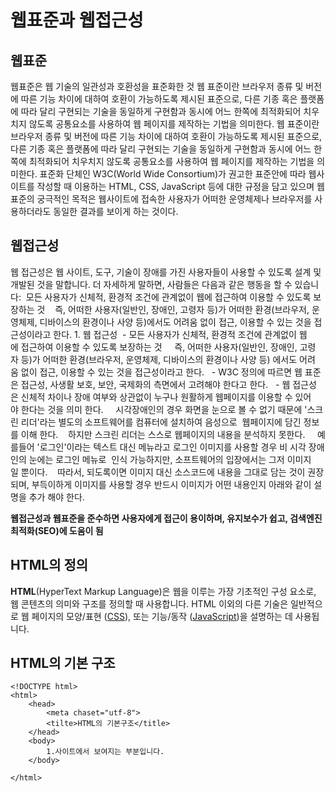 # 웹표준과 웹접근성

## 웹표준
웹표준은 웹 기술의 일관성과 호환성을 표준화한 것
웹 표준이란 브라우저 종류 및 버전에 따른 기능 차이에 대하여
 호환이 가능하도록 제시된 표준으로, 다른 기종 혹은 플랫폼에 따라 달리 구현되는 기술을 동일하게
 구현함과 동시에 어느 한쪽에 최적화되어 치우치지 않도록 공통요소를 사용하여 웹 페이지를 제작하는 기법을 의미한다.
웹 표준이란 브라우저 종류 및 버전에 따른 기능 차이에 대하여 호환이 가능하도록 제시된 표준으로, 
다른 기종 혹은 플랫폼에 따라 달리 구현되는 기술을 동일하게 구현함과 동시에 어느 한쪽에 최적화되어 
치우치지 않도록 공통요소를 사용하여 웹 페이지를 제작하는 기법을 의미한다. 
표준화 단체인 W3C(World Wide Consortium)가 권고한 표준안에 따라 웹사이트를 작성할 때 
이용하는 HTML, CSS, JavaScript 등에 대한 규정을 담고 있으며 웹 표준의 궁극적인 목적은 
웹사이트에 접속한 사용자가 어떠한 운영체제나 브라우저를 사용하더라도 동일한 결과를 보이게 하는 것이다.

## 웹접근성
웹 접근성은 웹 사이트, 도구, 기술이 장애를 가진 사용자들이 사용할 수 있도록 설계 및 개발된 것을 말합니다. 더 자세하게 말하면, 사람들은 다음과 같은 행동을 할 수 있습니다:
 모든 사용자가 신체적, 환경적 조건에 관계없이 웹에 접근하여 이용할 수 있도록 보장하는 것 
   즉, 어떠한 사용자(일반인, 장애인, 고령자 등)가 어떠한 환경(브라우저, 운영체제, 디바이스의 환경이나 사양 등)에서도 어려움 없이 접근, 이용할 수 있는 것을 접근성이라고 한다.
1. 웹 접근성  - 모든 사용자가 신체적, 환경적 조건에 관계없이 웹에 접근하여 이용할 수 있도록 보장하는 것  
  즉, 어떠한 사용자(일반인, 장애인, 고령자 등)가 어떠한 환경(브라우저, 운영체제, 디바이스의 환경이나 사양 등)
에서도 어려움 없이 접근, 이용할 수 있는 것을 접근성이라고 한다.  
- W3C 정의에 따르면 웹 표준은 접근성, 사생활 보호, 보안, 국제화의 측면에서 고려해야 한다고 한다.  
- 웹 접근성은 신체적 차이나 장애 여부와 상관없이 누구나 원활하게 웹페이지를 이용할 수 있어야 한다는 것을 의미 한다.   
 시각장애인의 경우 화면을 눈으로 볼 수 없기 때문에 '스크린 리더'라는 별도의 소프트웨어를 컴퓨터에 설치하여 음성으로 
웹페이지에 담긴 정보를 이해 한다.    하지만 스크린 리더는 스스로 웹페이지의 내용을 분석하지 못한다.   
 예를들어 '로그인'이라는 텍스트 대신 메뉴라고 로그인 이미지를 사용할 경우 비 시각 장애인의 눈에는 로그인 메뉴로
 인식 가능하지만, 소프트웨어의 입장에서는 그저 이미지일 뿐이다.    따라서, 되도록이면 이미지 대신 소스코드에 내용을 
그대로 담는 것이 권장되며, 부득이하게 이미지를 사용할 경우 반드시 이미지가 어떤 내용인지 아래와 같이 설명을 추가 해야 한다.

**웹접근성과 웹표준을 준수하면 사용자에게 접근이 용이하며, 유지보수가 쉽고, 검색엔진 최적화(SEO)에 도움이 됨**

## HTML의 정의
**HTML**(HyperText Markup Language)은 웹을 이루는 가장 기초적인 구성 요소로, 웹 콘텐츠의 의미와 구조를
 정의할 때 사용합니다. HTML 이외의 다른 기술은 일반적으로 웹 페이지의 모양/표현
 ([CSS](https://developer.mozilla.org/ko/docs/Web/CSS)), 또는 기능/동작
 ([JavaScript](https://developer.mozilla.org/ko/docs/Web/JavaScript))을 설명하는 데 사용됩니다.

## HTML의 기본 구조

    <!DOCTYPE html>
    <html>
    	<head>
    		<meta chaset="utf-8">
    		<tilte>HTML의 기본구조</title>
    	</head>
    	<body>
    		1.사이트에서 보여지는 부분입니다.
    	</body>
    
    </html>



